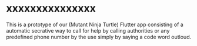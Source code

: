 # xxxxxxxxxxxxxxx
This is a prototype of our (Mutant Ninja Turtle) Flutter app consisting of a automatic secrative way to call for help by calling authorities or any predefined phone number by the use simply by saying a code word outloud.
